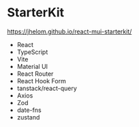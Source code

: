 # StarterKit

https://jhelom.github.io/react-mui-starterkit/

- React
- TypeScript
- Vite
- Material UI
- React Router
- React Hook Form
- tanstack/react-query
- Axios
- Zod
- date-fns
- zustand
